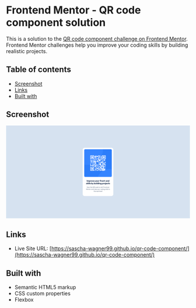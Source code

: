 # Frontend Mentor - QR code component solution

This is a solution to the [QR code component challenge on Frontend Mentor](https://www.frontendmentor.io/challenges/qr-code-component-iux_sIO_H). Frontend Mentor challenges help you improve your coding skills by building realistic projects.

## Table of contents

- [Screenshot](#screenshot)
- [Links](#links)
- [Built with](#built-with)

## Screenshot

![](./screenshot.png)

## Links

- Live Site URL: [https://sascha-wagner99.github.io/qr-code-component/](https://sascha-wagner99.github.io/qr-code-component/)

## Built with

- Semantic HTML5 markup
- CSS custom properties
- Flexbox
